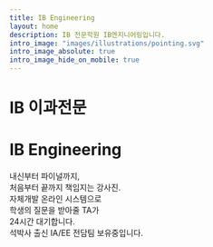```yaml
---
title: IB Engineering
layout: home
description: IB 전문학원 IB엔지니어링입니다.
intro_image: "images/illustrations/pointing.svg"
intro_image_absolute: true
intro_image_hide_on_mobile: true
---
```


# IB 이과전문
# IB Engineering

내신부터 파이널까지,<br>
처음부터 끝까지 책임지는 강사진.<br>
자체개발 온라인 시스템으로<br>
학생의 질문을 받아줄 TA가<br>
24시간 대기합니다. <br>
석박사 출신 IA/EE 전담팀 보유중입니다.
